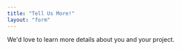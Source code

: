 ```yaml
---
title: "Tell Us More!"
layout: "form"
---
```


We'd love to learn more details about you and your project.
